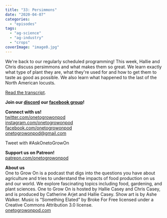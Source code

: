 ```yaml
---
title: "33: Persimmons"
date: "2020-04-07"
categories: 
  - "episodes"
tags: 
  - "ag-science"
  - "ag-industry"
  - "crops"
coverImage: "image0.jpg"
---
```


We're back to our regularly scheduled programming! This week, Hallie and Chris discuss persimmons and what makes them so great. We learn exactly what type of plant they are, what they're used for and how to get them to taste as good as possible. We also learn what happened to the last of the North American locusts.

[Read the transcript](https://onetogrowonpod.com/33-persimmons-transcript/).

**Join our [discord](http://onetogrowonpod.com/discord) our [facebook group](http://onetogrowonpod.com/group)!**

**Connect with us!**  
[twitter.com/onetogrowonpod](https://twitter.com/onetogrowonpod)  
[instagram.com/onetogrowonpod  
](https://instagram.com/onetogrowonpod)[facebook.com/onetogrowonpod  
](https://facebook.com/onetogrowonpod)[onetogrowonpod@gmail.com](mailto:onetogrowonpod@gmail.com)

Tweet with #AskOnetoGrowOn

**Support us on Patreon!**  
[patreon.com/onetogrowonpod](http://www.patreon.com/onetogrowonpod)

**About us**  
One to Grow On is a podcast that digs into the questions you have about agriculture and tries to understand the impacts of food production on us and our world. We explore fascinating topics including food, gardening, and plant sciences. One to Grow On is hosted by Hallie Casey and Chris Casey, and is produced by Catherine Arjet and Hallie Casey. Show art is by Ashe Walker. Music is “Something Elated” by Broke For Free licensed under a Creative Commons Attribution 3.0 license.  
[onetogrowonpod.com](https://www.onetogrowonpod.com)
